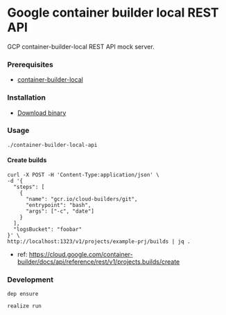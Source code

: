 # Google container builder local REST API

GCP container-builder-local REST API mock server.

### Prerequisites

- [container-builder-local](https://github.com/GoogleCloudPlatform/container-builder-local)

### Installation

- [Download binary](https://github.com/zaru/container-builder-local-api/releases)

### Usage

```
./container-builder-local-api
```

#### Create builds

```
curl -X POST -H 'Content-Type:application/json' \
-d '{
  "steps": [
    {
      "name": "gcr.io/cloud-builders/git",
      "entrypoint": "bash",
      "args": ["-c", "date"]
    }
  ],
  "logsBucket": "foobar"
}' \
http://localhost:1323/v1/projects/example-prj/builds | jq .
```

- ref: https://cloud.google.com/container-builder/docs/api/reference/rest/v1/projects.builds/create


### Development

```
dep ensure
```

```
realize run
```
